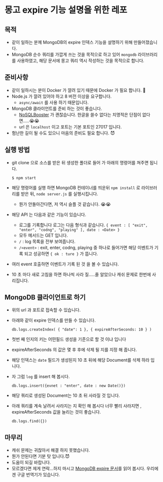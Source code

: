 # 몽고 expire 기능 설명을 위한 레포

## 목적

- 같이 일하는 분께 MongoDB의 expire 인덱스 기능을 설명하기 위해 만들어졌습니다.
- MongoDB 순수 쿼리를 가깝게 쓰는 것을 목적으로 하고 있어 `mongodb` 라이브러리를 사용하였고, 해당 문서에 몽고 쿼리 역시 작성하는 것을 목적으로 합니다.

## 준비사항

- 같이 일하시는 분이 Docker 가 깔려 있기 때문에 Docker 가 필요 합니다. :whale2:
- Node.js 가 깔려 있어야 하고 8 버전  이상을 요구합니다.
  - `async/await` 를 사용 하기 때문입니다.
- MongoDB 클라이언트를 준비 하는 것이 좋습니다. 
  - [NoSQLBooster](https://nosqlbooster.com/) 가 괜찮습니다. 한글을 쓸수 없다는 치명적은 단점이 없다면.....:sob::sob:
  - url 은 `localhost` 이고 포트는 기본 포트인 27017 입니다.
- 험난한 길이 될 수도 있으니 마음의 준비도 필요 합니다. :smiling_imp:

## 실행 방법

- git clone 으로 소스를 받은 뒤 생성한 폴더로 들어 가 아래의 명령어를 쳐주면 됩니다.

  ```
  $ npm start
  ```

- 해당 명령어를 실행 하면 MongoDB 컨테이너를 띄운뒤 `npm install`  로 라이브러리를 받은 뒤, `node server.js` 를 실행시킵니다.

  - 뭔가 안돌아간다면, 저 역시 슬플 것 같습니다. 😭😭

- 해당 API 는 다음과 같은 기능이 있습니다.

  - 로그를 기록합니다 로그는 다음 형식과 같습니다. `{ event : [ "exit", "enter", "codng", "playing" ], date : <Date> }`
  - 모두 메서드는 GET  입니다.
  - `/`  : log 목록을 전부 보여줍니다.
  - `/<event>`  : exit, enter, codng, playing 중 하나로 들어가면 해당 이벤트가 기록 되고 성공하면 `{ ok : ture }` 가 뜹니다.

- 여러 event 호출하면 이벤트가 기록 된 것 을 볼 수 있습니다.

- 10 초 마다 새로 고침을 하면 하나씩 사라 질.....줄 알았으나 캐쉬 문제로 한번에 사리집니다.

## MongoDB 클라이언트로 하기

- 위의 url 과 포트로 접속할 수 있습니다.

- 아래와 같이 expire 인덱스를 만들 수 있습니다.

  ```
  db.logs.createIndex( { "date": 1 }, { expireAfterSeconds: 10 } )

  ```

- 첫번 째 인지의 키는 어떤필드 생성을 기준으로 할 것 이냐 입니다

- expireAfterSeconds 의 값은 몇 후 후에 삭제 될 지를 지정 해 줍니다.

- 해당 인덱스는 `date` 필드가 생성된지 10 초 뒤에 해당 Document를 삭제 하라 입니다.

- 자 그럼 `log`  를 insert 해 봅시다.

  ```
  db.logs.insert({evnet : "enter", date : new Date()})
  ```

- 해당 쿼리로 생성된 Document는 10 초 뒤 사라질 것 입니다.

- 아래 쿼리를 계속 날려서 사라지는 지 확인 해 봅시다 너무 빨리 사라지면 , expireAfterSeconds 값을 늘리는 것이 좋습니다.

  ```
  db.logs.find({})
  ```

## 마무리

- 캐쉬 문제는 귀찮아서 해결 하지 못했습니다. 
- 뭔가 안된다면 기분 탓 입니다.:smiling_imp:
- 도움이 되길 바랍니다. 
- 모르겠다면 제게 연락...하지 마시고 [MongoDB expire 문서](https://docs.mongodb.com/manual/tutorial/expire-data/)를 읽어 봅시다. 우리에겐 구글 번역기가 있습니다.